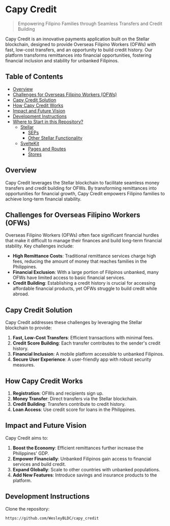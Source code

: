 
# Capy Credit <!-- omit in toc -->

> Empowering Filipino Families through Seamless Transfers and Credit Building

Capy Credit is an innovative payments application built on the Stellar blockchain, designed to provide Overseas Filipino Workers (OFWs) with fast, low-cost transfers, and an opportunity to build credit history. Our platform transforms remittances into financial opportunities, fostering financial inclusion and stability for unbanked Filipinos.

## Table of Contents <!-- omit in toc -->

- [Overview](#overview)
- [Challenges for Overseas Filipino Workers (OFWs)](#challenges-for-overseas-filipino-workers-ofws)
- [Capy Credit Solution](#capy-credit-solution)
- [How Capy Credit Works](#how-capy-credit-works)
- [Impact and Future Vision](#impact-and-future-vision)
- [Development Instructions](#development-instructions)
- [Where to Start in this Repository?](#where-to-start-in-this-repository)
  - [Stellar](#stellar)
    - [SEPs](#seps)
    - [Other Stellar Functionality](#other-stellar-functionality)
  - [SvelteKit](#sveltekit)
    - [Pages and Routes](#pages-and-routes)
    - [Stores](#stores)

## Overview

Capy Credit leverages the Stellar blockchain to facilitate seamless money transfers and credit building for OFWs. By transforming remittances into opportunities for financial growth, Capy Credit empowers Filipino families to achieve long-term financial stability.

## Challenges for Overseas Filipino Workers (OFWs)

Overseas Filipino Workers (OFWs) often face significant financial hurdles that make it difficult to manage their finances and build long-term financial stability. Key challenges include:

- **High Remittance Costs**: Traditional remittance services charge high fees, reducing the amount of money that reaches families in the Philippines.
- **Financial Exclusion**: With a large portion of Filipinos unbanked, many OFWs have limited access to basic financial services.
- **Credit Building**: Establishing a credit history is crucial for accessing affordable financial products, yet OFWs struggle to build credit while abroad.

## Capy Credit Solution

Capy Credit addresses these challenges by leveraging the Stellar blockchain to provide:

1. **Fast, Low-Cost Transfers**: Efficient transactions with minimal fees.
2. **Credit Score Building**: Each transfer contributes to the sender's credit history.
3. **Financial Inclusion**: A mobile platform accessible to unbanked Filipinos.
4. **Secure User Experience**: A user-friendly app with robust security measures.

## How Capy Credit Works

1. **Registration**: OFWs and recipients sign up.
2. **Money Transfer**: Direct transfers via the Stellar blockchain.
3. **Credit Building**: Transfers contribute to credit history.
4. **Loan Access**: Use credit score for loans in the Philippines.

## Impact and Future Vision

Capy Credit aims to:

1. **Boost the Economy**: Efficient remittances further increase the Philippines' GDP.
2. **Empower Financially**: Unbanked Filipinos gain access to financial services and build credit.
3. **Expand Globally**: Scale to other countries with unbanked populations.
4. **Add New Features**: Introduce savings and insurance products to the platform.

## Development Instructions

Clone the repository:

```bash
https://github.com/WesleyBLDC/capy_credit